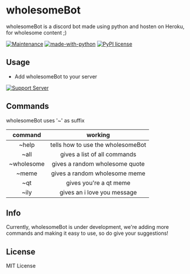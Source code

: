 # wholesomeBot
wholesomeBot is a discord bot made using python and hosten on Heroku, for wholesome content ;)

[![Maintenance](https://img.shields.io/badge/Maintained%3F-yes-green.svg)](https://GitHub.com/Devansh3712/wholesomeBot/graphs/commit-activity)
[![made-with-python](https://img.shields.io/badge/Made%20with-Python-1f425f.svg)](https://www.python.org/)
[![PyPI license](https://img.shields.io/pypi/l/ansicolortags.svg)](https://pypi.python.org/pypi/ansicolortags/)

## Usage

- Add wholesomeBot to your server

[![Support Server](https://img.shields.io/discord/591914197219016707.svg?label=Discord&logo=Discord&colorB=7289da&style=for-the-badge)](https://discord.com/api/oauth2/authorize?client_id=753959496937898095&permissions=8&scope=bot)

## Commands

wholesomeBot uses '~' as suffix

|  command  |              working              |
|:---------:|:---------------------------------:|
|   ~help   | tells how to use the wholesomeBot |
|   ~all    |    gives a list of all commands   |
|~wholesome |   gives a random wholesome quote  |
|   ~meme   |   gives a random wholesome meme   |
|    ~qt    |       gives you're a qt meme      |
|   ~ily    |    gives an i love you message    |

## Info
Currently, wholesomeBot is under development, we're adding more commands and making it easy to use, so do give your suggestions!

## License
MIT License
